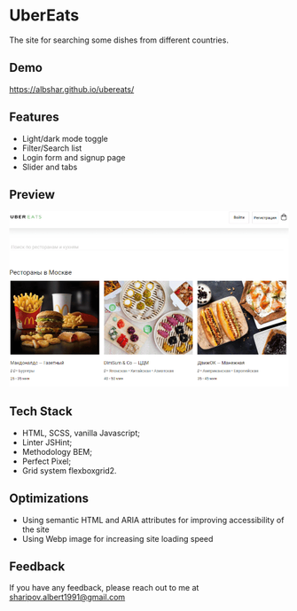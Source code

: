 # UberEats

The site for searching some dishes from different countries.


## Demo

https://albshar.github.io/ubereats/


## Features

- Light/dark mode toggle
- Filter/Search list
- Login form and signup page 
- Slider and tabs


## Preview

![Gif](https://github.com/AlbShar/ubereats/blob/master/gifs/signup_form.gif)


## Tech Stack

- HTML, SCSS, vanilla Javascript;
- Linter JSHint;
- Methodology BEM;
- Perfect Pixel;
- Grid system flexboxgrid2.


## Optimizations

- Using semantic HTML and ARIA attributes for improving accessibility of the site 
- Using Webp image for increasing site loading speed
## Feedback

If you have any feedback, please reach out to me at sharipov.albert1991@gmail.com


